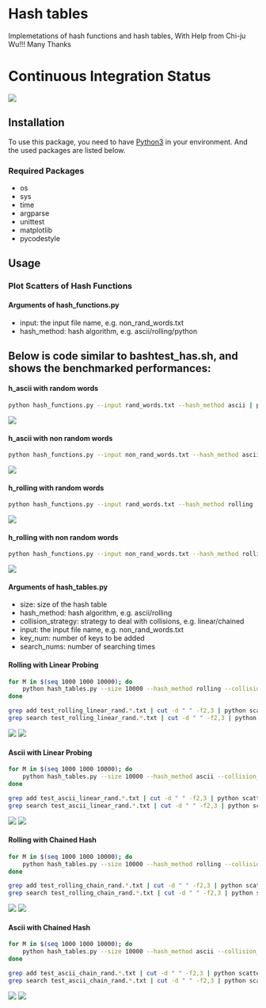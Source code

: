 # Hash tables
Implemetations of hash functions and hash tables,  With Help from Chi-ju Wu!!! Many Thanks

# Continuous Integration Status
![](https://travis-ci.com/cu-swe4s-fall-2019/hash-tables-Sayter99.svg?branch=master)

## Installation
To use this package, you need to have [Python3](https://www.python.org/download/releases/3.0/) in your environment. And the used packages are listed below.

### Required Packages
* os
* sys
* time
* argparse
* unittest
* matplotlib
* pycodestyle

## Usage

### Plot Scatters of Hash Functions
#### Arguments of hash_functions.py
* input: the input file name, e.g. non_rand_words.txt
* hash_method: hash algorithm, e.g. ascii/rolling/python


## Below is code similar to bashtest_has.sh, and shows the benchmarked performances:

#### h_ascii with random words
```bash
python hash_functions.py --input rand_words.txt --hash_method ascii | python scatter.py --out_file ascii_hash_function_rand.png --x_label "Hashed Word" --y_label "Hashed Value"
```
![](ascii_hash_function_rand.png)

#### h_ascii with non random words
```bash
python hash_functions.py --input non_rand_words.txt --hash_method ascii | python scatter.py --out_file ascii_hash_function_non_rand.png --x_label "Hashed Word" --y_label "Hashed Value"
```
![](ascii_hash_function_non_rand.png)

#### h_rolling with random words
```bash
python hash_functions.py --input rand_words.txt --hash_method rolling | python scatter.py --out_file rolling_hash_function_rand.png --x_label "Hashed Word" --y_label "Hashed Value"
```
![](rolling_hash_function_rand.png)

#### h_rolling with non random words
```bash
python hash_functions.py --input non_rand_words.txt --hash_method rolling | python scatter.py --out_file rolling_hash_function_non_rand.png --x_label "Hashed Word" --y_label "Hashed Value"
```
![](rolling_hash_function_non_rand.png)

#### Arguments of hash_tables.py
* size: size of the hash table
* hash_method: hash algorithm, e.g. ascii/rolling
* collision_strategy: strategy to deal with collisions, e.g. linear/chained
* input: the input file name, e.g. non_rand_words.txt
* key_num: number of keys to be added
* search_nums: number of searching times

#### Rolling with Linear Probing
```bash
for M in $(seq 1000 1000 10000); do
    python hash_tables.py --size 10000 --hash_method rolling --collision_strategy linear --input rand_words.txt --key_nums $M --search_nums 100 > test_rolling_linear_rand.$M.txt
done

grep add test_rolling_linear_rand.*.txt | cut -d " " -f2,3 | python scatter.py --out_file rolling_linear_add_time.png --x_label "Load Factor" --y_label "Insert Time"
grep search test_rolling_linear_rand.*.txt | cut -d " " -f2,3 | python scatter.py --out_file rolling_linear_search_time.png --x_label "Load Factor" --y_label "Search Time"
```
![](rolling_linear_add_time.png)
![](rolling_linear_search_time.png)

#### Ascii with Linear Probing
```bash
for M in $(seq 1000 1000 10000); do
    python hash_tables.py --size 10000 --hash_method ascii --collision_strategy linear --input rand_words.txt --key_nums $M --search_nums 100 > test_ascii_linear_rand.$M.txt
done

grep add test_ascii_linear_rand.*.txt | cut -d " " -f2,3 | python scatter.py --out_file ascii_linear_add_time.png --x_label "Load Factor" --y_label "Insert Time"
grep search test_ascii_linear_rand.*.txt | cut -d " " -f2,3 | python scatter.py --out_file ascii_linear_search_time.png --x_label "Load Factor" --y_label "Search Time"
```
![](ascii_linear_add_time.png)
![](ascii_linear_search_time.png)

#### Rolling with Chained Hash
```bash
for M in $(seq 1000 1000 10000); do
    python hash_tables.py --size 10000 --hash_method rolling --collision_strategy chain --input rand_words.txt --key_nums $M --search_nums 100 > test_rolling_chain_rand.$M.txt
done

grep add test_rolling_chain_rand.*.txt | cut -d " " -f2,3 | python scatter.py --out_file rolling_chain_add_time.png --x_label "Load Factor" --y_label "Insert Time"
grep search test_rolling_chain_rand.*.txt | cut -d " " -f2,3 | python scatter.py --out_file rolling_chain_search_time.png --x_label "Load Factor" --y_label "Search Time"
```
![](rolling_chain_add_time.png)
![](rolling_chain_search_time.png)

#### Ascii with Chained Hash

```bash
for M in $(seq 1000 1000 10000); do
    python hash_tables.py --size 10000 --hash_method ascii --collision_strategy chain --input rand_words.txt --key_nums $M --search_nums 100 > test_ascii_chain_rand.$M.txt
done

grep add test_ascii_chain_rand.*.txt | cut -d " " -f2,3 | python scatter.py --out_file ascii_chain_add_time.png --x_label "Load Factor" --y_label "Insert Time"
grep search test_ascii_chain_rand.*.txt | cut -d " " -f2,3 | python scatter.py --out_file ascii_chain_search_time.png --x_label "Load Factor" --y_label "Search Time"
```
![](ascii_chain_add_time.png)
![](ascii_chain_search_time.png)